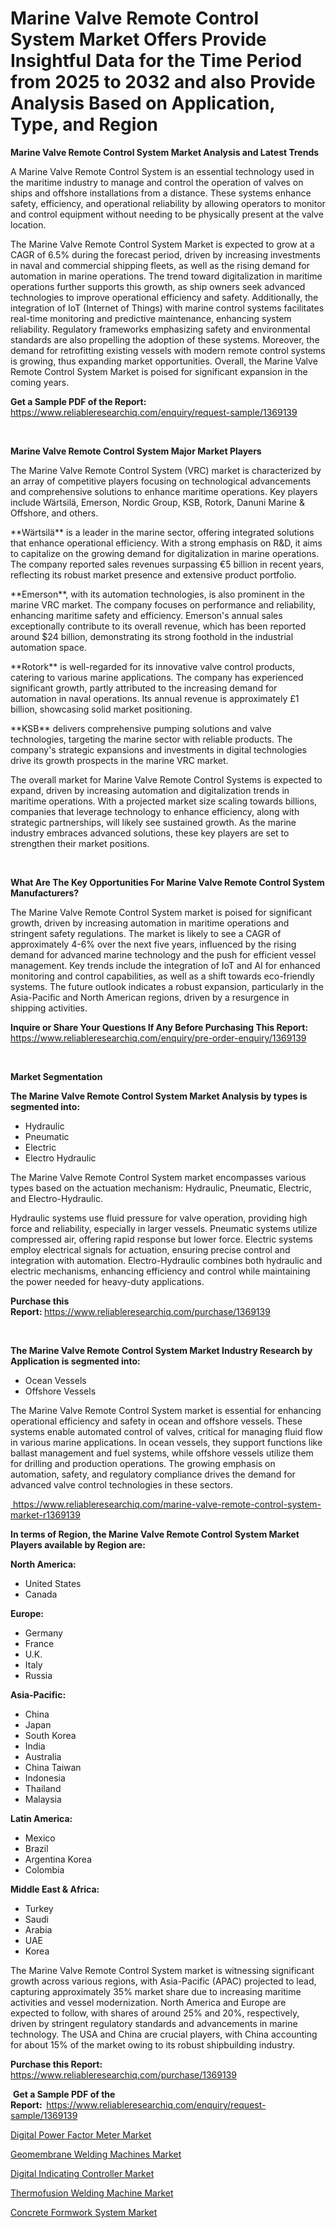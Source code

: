 <p><h1>Marine Valve Remote Control System Market Offers Provide Insightful Data for the Time Period from 2025 to 2032 and also Provide Analysis Based on Application, Type, and Region</h1></p><p><strong>Marine Valve Remote Control System Market Analysis and Latest Trends</strong></p>
<p><p>A Marine Valve Remote Control System is an essential technology used in the maritime industry to manage and control the operation of valves on ships and offshore installations from a distance. These systems enhance safety, efficiency, and operational reliability by allowing operators to monitor and control equipment without needing to be physically present at the valve location. </p><p>The Marine Valve Remote Control System Market is expected to grow at a CAGR of 6.5% during the forecast period, driven by increasing investments in naval and commercial shipping fleets, as well as the rising demand for automation in marine operations. The trend toward digitalization in maritime operations further supports this growth, as ship owners seek advanced technologies to improve operational efficiency and safety. Additionally, the integration of IoT (Internet of Things) with marine control systems facilitates real-time monitoring and predictive maintenance, enhancing system reliability. Regulatory frameworks emphasizing safety and environmental standards are also propelling the adoption of these systems. Moreover, the demand for retrofitting existing vessels with modern remote control systems is growing, thus expanding market opportunities. Overall, the Marine Valve Remote Control System Market is poised for significant expansion in the coming years.</p></p>
<p><strong>Get a Sample PDF of the Report:&nbsp;</strong> <a href="https://www.reliableresearchiq.com/enquiry/request-sample/1369139?utm_campaign=3444&utm_medium=2&utm_source=Github&utm_content=ia&utm_term=22032025&utm_id=marine-valve-remote-control-system">https://www.reliableresearchiq.com/enquiry/request-sample/1369139</a></p>
<p>&nbsp;</p>
<p><strong>Marine Valve Remote Control System Major Market Players</strong></p>
<p><p>The Marine Valve Remote Control System (VRC) market is characterized by an array of competitive players focusing on technological advancements and comprehensive solutions to enhance maritime operations. Key players include Wärtsilä, Emerson, Nordic Group, KSB, Rotork, Danuni Marine & Offshore, and others.</p><p>**Wärtsilä** is a leader in the marine sector, offering integrated solutions that enhance operational efficiency. With a strong emphasis on R&D, it aims to capitalize on the growing demand for digitalization in marine operations. The company reported sales revenues surpassing €5 billion in recent years, reflecting its robust market presence and extensive product portfolio.</p><p>**Emerson**, with its automation technologies, is also prominent in the marine VRC market. The company focuses on performance and reliability, enhancing maritime safety and efficiency. Emerson's annual sales exceptionally contribute to its overall revenue, which has been reported around $24 billion, demonstrating its strong foothold in the industrial automation space.</p><p>**Rotork** is well-regarded for its innovative valve control products, catering to various marine applications. The company has experienced significant growth, partly attributed to the increasing demand for automation in naval operations. Its annual revenue is approximately £1 billion, showcasing solid market positioning.</p><p>**KSB** delivers comprehensive pumping solutions and valve technologies, targeting the marine sector with reliable products. The company's strategic expansions and investments in digital technologies drive its growth prospects in the marine VRC market.</p><p>The overall market for Marine Valve Remote Control Systems is expected to expand, driven by increasing automation and digitalization trends in maritime operations. With a projected market size scaling towards billions, companies that leverage technology to enhance efficiency, along with strategic partnerships, will likely see sustained growth. As the marine industry embraces advanced solutions, these key players are set to strengthen their market positions.</p></p>
<p>&nbsp;</p>
<p><strong>What Are The Key Opportunities For Marine Valve Remote Control System Manufacturers?</strong></p>
<p><p>The Marine Valve Remote Control System market is poised for significant growth, driven by increasing automation in maritime operations and stringent safety regulations. The market is likely to see a CAGR of approximately 4-6% over the next five years, influenced by the rising demand for advanced marine technology and the push for efficient vessel management. Key trends include the integration of IoT and AI for enhanced monitoring and control capabilities, as well as a shift towards eco-friendly systems. The future outlook indicates a robust expansion, particularly in the Asia-Pacific and North American regions, driven by a resurgence in shipping activities.</p></p>
<p><strong>Inquire or Share Your Questions If Any Before Purchasing This Report:</strong> <a href="https://www.reliableresearchiq.com/enquiry/pre-order-enquiry/1369139?utm_campaign=3444&utm_medium=2&utm_source=Github&utm_content=ia&utm_term=22032025&utm_id=marine-valve-remote-control-system">https://www.reliableresearchiq.com/enquiry/pre-order-enquiry/1369139</a></p>
<p>&nbsp;</p>
<p><strong>Market Segmentation</strong></p>
<p><strong>The Marine Valve Remote Control System Market Analysis by types is segmented into:</strong></p>
<p><ul><li>Hydraulic</li><li>Pneumatic</li><li>Electric</li><li>Electro Hydraulic</li></ul></p>
<p><p>The Marine Valve Remote Control System market encompasses various types based on the actuation mechanism: Hydraulic, Pneumatic, Electric, and Electro-Hydraulic. </p><p>Hydraulic systems use fluid pressure for valve operation, providing high force and reliability, especially in larger vessels. Pneumatic systems utilize compressed air, offering rapid response but lower force. Electric systems employ electrical signals for actuation, ensuring precise control and integration with automation. Electro-Hydraulic combines both hydraulic and electric mechanisms, enhancing efficiency and control while maintaining the power needed for heavy-duty applications.</p></p>
<p><strong>Purchase this Report:&nbsp;</strong><a href="https://www.reliableresearchiq.com/purchase/1369139?utm_campaign=3444&utm_medium=2&utm_source=Github&utm_content=ia&utm_term=22032025&utm_id=marine-valve-remote-control-system">https://www.reliableresearchiq.com/purchase/1369139</a></p>
<p>&nbsp;</p>
<p><strong>The Marine Valve Remote Control System Market Industry Research by Application is segmented into:</strong></p>
<p><ul><li>Ocean Vessels</li><li>Offshore Vessels</li></ul></p>
<p><p>The Marine Valve Remote Control System market is essential for enhancing operational efficiency and safety in ocean and offshore vessels. These systems enable automated control of valves, critical for managing fluid flow in various marine applications. In ocean vessels, they support functions like ballast management and fuel systems, while offshore vessels utilize them for drilling and production operations. The growing emphasis on automation, safety, and regulatory compliance drives the demand for advanced valve control technologies in these sectors.</p></p>
<p><a href="https://www.reliableresearchiq.com/marine-valve-remote-control-system-market-r1369139?utm_campaign=3444&utm_medium=2&utm_source=Github&utm_content=ia&utm_term=22032025&utm_id=marine-valve-remote-control-system">&nbsp;https://www.reliableresearchiq.com/marine-valve-remote-control-system-market-r1369139</a></p>
<p><strong>In terms of Region, the Marine Valve Remote Control System Market Players available by Region are:</strong></p>
<p>
    <p> <strong> North America: </strong>
        <ul>
            <li>United States</li>
            <li>Canada</li>
        </ul>
        </p> 
    <p> <strong> Europe: </strong>
        <ul>
            <li>Germany</li>
            <li>France</li>
            <li>U.K.</li>
            <li>Italy</li>
            <li>Russia</li>
        </ul>
        </p> 
    <p> <strong> Asia-Pacific: </strong>
        <ul>
            <li>China</li>
            <li>Japan</li>
            <li>South Korea</li>
            <li>India</li>
            <li>Australia</li>
            <li>China Taiwan</li>
            <li>Indonesia</li>
            <li>Thailand</li>
            <li>Malaysia</li>
        </ul>
        </p> 
    <p> <strong> Latin America: </strong>
        <ul>
            <li>Mexico</li>
            <li>Brazil</li>
            <li>Argentina Korea</li>
            <li>Colombia</li>
        </ul>
        </p> 
    <p> <strong> Middle East & Africa: </strong>
        <ul>
            <li>Turkey</li>
            <li>Saudi</li>
            <li>Arabia</li>
            <li>UAE</li>
            <li>Korea</li>
        </ul>
    </p>
    </p>
<p><p>The Marine Valve Remote Control System market is witnessing significant growth across various regions, with Asia-Pacific (APAC) projected to lead, capturing approximately 35% market share due to increasing maritime activities and vessel modernization. North America and Europe are expected to follow, with shares of around 25% and 20%, respectively, driven by stringent regulatory standards and advancements in marine technology. The USA and China are crucial players, with China accounting for about 15% of the market owing to its robust shipbuilding industry.</p></p>
<p><strong>Purchase this Report: </strong><a href="https://www.reliableresearchiq.com/purchase/1369139?utm_campaign=3444&utm_medium=2&utm_source=Github&utm_content=ia&utm_term=22032025&utm_id=marine-valve-remote-control-system">https://www.reliableresearchiq.com/purchase/1369139</a></p>
<p>&nbsp;<strong>Get a Sample PDF of the Report:&nbsp;&nbsp;</strong><a href="https://www.reliableresearchiq.com/enquiry/request-sample/1369139?utm_campaign=3444&utm_medium=2&utm_source=Github&utm_content=ia&utm_term=22032025&utm_id=marine-valve-remote-control-system">https://www.reliableresearchiq.com/enquiry/request-sample/1369139</a></p>
<p><strong></strong></p>
<p><p><a href="https://www.linkedin.com/pulse/valuation-production-cost-growth-factors-digital-power-ytpae?utm_campaign=3444&utm_medium=2&utm_source=Github&utm_content=ia&utm_term=22032025&utm_id=marine-valve-remote-control-system">Digital Power Factor Meter Market</a></p><p><a href="https://www.linkedin.com/pulse/global-geomembrane-welding-machines-market-landscape-future-mrwxe?utm_campaign=3444&utm_medium=2&utm_source=Github&utm_content=ia&utm_term=22032025&utm_id=marine-valve-remote-control-system">Geomembrane Welding Machines Market</a></p><p><a href="https://www.linkedin.com/pulse/digital-indicating-controller-market-essentials-key-players-9r4me?utm_campaign=3444&utm_medium=2&utm_source=Github&utm_content=ia&utm_term=22032025&utm_id=marine-valve-remote-control-system">Digital Indicating Controller Market</a></p><p><a href="https://www.linkedin.com/pulse/synopsis-global-thermofusion-welding-machine-market-trend-p90ve?utm_campaign=3444&utm_medium=2&utm_source=Github&utm_content=ia&utm_term=22032025&utm_id=marine-valve-remote-control-system">Thermofusion Welding Machine Market</a></p><p><a href="https://www.linkedin.com/pulse/concrete-formwork-system-market-study-findings-forecast-cagr-v5h4e?utm_campaign=3444&utm_medium=2&utm_source=Github&utm_content=ia&utm_term=22032025&utm_id=marine-valve-remote-control-system">Concrete Formwork System Market</a></p></p>